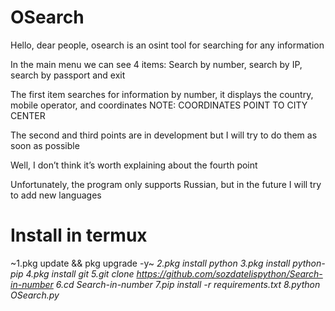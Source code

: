 # OSearch

Hello, dear people, osearch is an osint tool for searching for any information

In the main menu we can see 4 items: Search by number, search by IP, search by passport and exit

The first item searches for information by number, it displays the country, mobile operator, and coordinates NOTE: COORDINATES POINT TO CITY CENTER

The second and third points are in development but I will try to do them as soon as possible

Well, I don’t think it’s worth explaining about the fourth point

Unfortunately, the program only supports Russian, but in the future I will try to add new languages

# Install in termux
~1.pkg update && pkg upgrade -y~
*2.pkg install python*
*3.pkg install python-pip*
*4.pkg install git*
*5.git clone https://github.com/sozdatelispython/Search-in-number*
*6.cd Search-in-number*
*7.pip install -r requirements.txt*
*8.python OSearch.py*